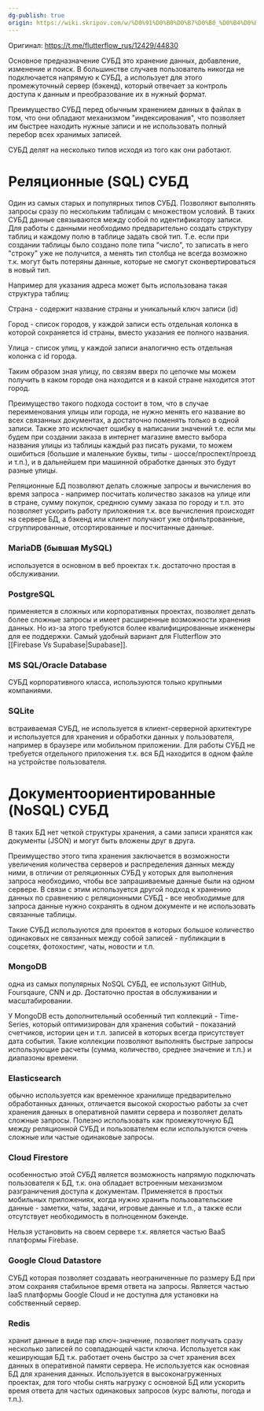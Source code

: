 ```yaml
---
dg-publish: true
origin: https://wiki.skripov.com/w/%D0%91%D0%B0%D0%B7%D0%B0_%D0%B4%D0%B0%D0%BD%D0%BD%D1%8B%D1%85
---
```

Оригинал: https://t.me/flutterflow_rus/12429/44830

Основное предназначение СУБД это хранение данных, добавление, изменение и поиск. В большинстве случаев пользователь никогда не подключается напрямую к СУБД, а использует для этого промежуточный сервер (бэкенд), который отвечает за контроль доступа к данным и преобразование их в нужный формат.

Преимущество СУБД перед обычным хранением данных в файлах в том, что они обладают механизмом "индексирования", что позволяет им быстрее находить нужные записи и не использовать полный перебор всех хранимых записей.

СУБД делят на несколько типов исходя из того как они работают.

# Реляционные (SQL) СУБД
Один из самых старых и популярных типов СУБД. Позволяют выполнять запросы сразу по нескольким таблицам с множеством условий. В таких СУБД данные связываются между собой по идентификатору записи.  Для работы с данными необходимо предварительно создать структуру таблиц и каждому полю в таблице задать свой тип. Т.е. если при создании таблицы было создано поле типа "число", то записать в него "строку" уже не получится, а менять тип столбца не всегда возможно т.к. могут быть потеряны данные, которые не смогут сконвертироваться в новый тип.

Например для указания адреса может быть использована такая структура таблиц:

Страна - содержит название страны и уникальный ключ записи (id)

Город - список городов, у каждой записи есть отдельная колонка в которой сохраняется id страны, вместо указания ее полного названия.

Улица - список улиц, у каждой записи аналогично есть отдельная колонка с id города.

Таким образом зная улицу, по связям вверх по цепочке мы можем получить в каком городе она находится и в какой стране находится этот город.

Преимущество такого подхода состоит в том, что в случае переименования улицы или города, не нужно менять его название во всех связанных документах, а достаточно поменять только в одной записи. Также это исключает ошибку в написании значений т.е. если мы будем при создании заказа в интернет магазине вместо выбора названия улицы из таблицы каждый раз писать руками, то можем ошибиться (большие и маленькие буквы, типы - шоссе/проспект/проезд и т.п.), и в дальнейшем при машинной обработке данных это будут разные улицы.

Реляционные БД позволяют делать сложные запросы и вычисления во время запроса - например посчитать количество заказов на улице или в стране, сумму покупок, среднюю сумму заказа по городу и т.п.  это позволяет ускорить работу приложения т.к. все вычисления происходят на сервере БД, а бэкенд или клиент получают уже отфильтрованные, сгруппированные, отсортированные и посчитанные данные.

### MariaDB (бывшая MySQL)
используется в основном в веб проектах т.к. достаточно простая в обслуживании.

### PostgreSQL
применяется в сложных или корпоративных проектах, позволяет делать более сложные запросы и имеет расширенные возможности хранения данных. Но из-за этого требуются более квалифицированные инженеры для ее поддержки.
Самый удобный вариант для Flutterflow это [[Firebase Vs Supabase|Supabase]].
### MS SQL/Oracle Database
СУБД корпоративного класса, используются только крупными компаниями.

### SQLite
встраиваемая СУБД, не используется в клиент-серверной архитектуре и используется для хранения и обработки данных у пользователя, например в браузере или мобильном приложении. Для работы СУБД не требуется отдельного приложения т.к. вся БД находится в одном файле на устройстве пользователя.

# Документоориентированные (NoSQL) СУБД
В таких БД нет четкой структуры хранения, а сами записи хранятся как документы (JSON) и могут быть вложены друг в друга.

Преимущество этого типа хранения заключается в возможности увеличения количества серверов и распределения данных между ними, в отличии от реляционных СУБД у которых для выполнения запроса необходимо, чтобы все запрашиваемые данные были на одном сервере. В связи с этим используется другой подход к хранению данных по сравнению с реляционными СУБД - все необходимые для запроса данные нужно сохранять в одном документе и не использовать связанные таблицы.

Такие СУБД используются для проектов в которых большое количество одинаковых не связанных между собой записей - публикации в соцсетях, фотохостинг, чаты, новости и т.п.

### MongoDB
одна из самых популярных NoSQL СУБД, ее используют GitHub, Foursqaure, CNN и др. Достаточно простая в обслуживании и масштабировании.

У MongoDB есть дополнительный особенный тип коллекций - Time-Series, который оптимизирован для хранения событий - показаний счетчиков, истории цен и т.п. записей в которых всегда присутствует дата события. Такие коллекции позволяют выполнять быстрые запросы использующие расчеты (сумма, количество, среднее значение и т.п.) и диапазоны времени.

### Elasticsearch
обычно используется как временное хранилище предварительно обработанных данных, отличается высокой скоростью работы за счет хранения данных в оперативной памяти сервера и позволяет делать сложные запросы. Полезно использовать как промежуточную БД между реляционной СУБД и пользователем если используются очень сложные или частые одинаковые запросы.

### Cloud Firestore
особенностью этой СУБД является возможность напрямую подключать пользователя к БД, т.к. она обладает встроенным механизмом разграничения доступа к документам. Применяется в простых мобильных приложениях, когда нужно хранить пользовательские данные - заметки, чаты, задачи, игровые данные и т.п., а также если отсутствует необходимость в полноценном бэкенде.

Нельзя установить на своем сервере т.к. является частью BaaS платформы Firebase.

### Google Cloud Datastore
СУБД которая позволяет создавать неограниченные по размеру БД при этом сохраняя стабильное время ответа на запросы. Является частью IaaS платформы Google Cloud и не доступна для установки на собственный сервер.

### Redis
хранит данные в виде пар ключ-значение, позволяет получать сразу несколько записей по совпадающей части ключа. Используется как кеширующая БД т.к. работает очень быстро за счет хранения всех данных в оперативной памяти сервера. Не используется как основная БД для хранения данных. Используется в высоконагруженных проектах, для того чтобы снять нагрузку с основной БД или ускорить время ответа для частых одинаковых запросов (курс валюты, погода и т.п.).
